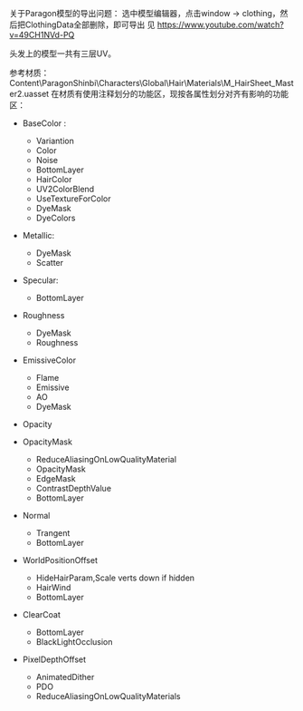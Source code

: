 关于Paragon模型的导出问题：
选中模型编辑器，点击window -> clothing，然后把ClothingData全部删除，即可导出
见 https://www.youtube.com/watch?v=49CH1NVd-PQ

头发上的模型一共有三层UV。

参考材质：Content\ParagonShinbi\Characters\Global\Hair\Materials\M_HairSheet_Master2.uasset
在材质有使用注释划分的功能区，现按各属性划分对齐有影响的功能区：
* BaseColor : 
    * Variantion
    * Color
    * Noise
    * BottomLayer
    * HairColor
    * UV2ColorBlend
    * UseTextureForColor
    * DyeMask
    * DyeColors

* Metallic:
    * DyeMask
    * Scatter

* Specular:
    * BottomLayer

* Roughness
    * DyeMask
    * Roughness

* EmissiveColor
    * Flame
    * Emissive
    * AO
    * DyeMask

* Opacity

* OpacityMask
    * ReduceAliasingOnLowQualityMaterial
    * OpacityMask
    * EdgeMask
    * ContrastDepthValue
    * BottomLayer

* Normal
    * Trangent
    * BottomLayer

* WorldPositionOffset
    * HideHairParam,Scale verts down if hidden
    * HairWind
    * BottomLayer

* ClearCoat
    * BottomLayer
    * BlackLightOcclusion

* PixelDepthOffset
    * AnimatedDither
    * PDO
    * ReduceAliasingOnLowQualityMaterials



